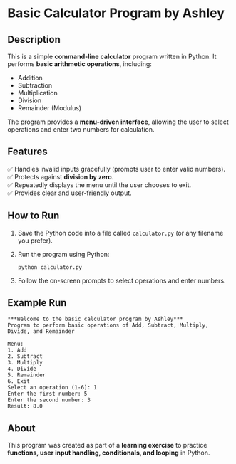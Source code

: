 
# Basic Calculator Program by Ashley

## Description
This is a simple **command-line calculator** program written in Python. It performs **basic arithmetic operations**, including:

- Addition
- Subtraction
- Multiplication
- Division
- Remainder (Modulus)

The program provides a **menu-driven interface**, allowing the user to select operations and enter two numbers for calculation.

## Features
✅ Handles invalid inputs gracefully (prompts user to enter valid numbers).  
✅ Protects against **division by zero**.  
✅ Repeatedly displays the menu until the user chooses to exit.  
✅ Provides clear and user-friendly output.

## How to Run
1. Save the Python code into a file called `calculator.py` (or any filename you prefer).
2. Run the program using Python:

   ```
   python calculator.py
   ```

3. Follow the on-screen prompts to select operations and enter numbers.

## Example Run
```
***Welcome to the basic calculator program by Ashley***
Program to perform basic operations of Add, Subtract, Multiply, Divide, and Remainder

Menu:
1. Add
2. Subtract
3. Multiply
4. Divide
5. Remainder
6. Exit
Select an operation (1-6): 1
Enter the first number: 5
Enter the second number: 3
Result: 8.0
```

## About
This program was created as part of a **learning exercise** to practice **functions, user input handling, conditionals, and looping** in Python.
